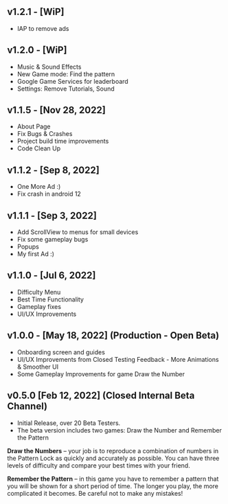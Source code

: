 ## v1.2.1  - [WiP]
* IAP to remove ads 

## v1.2.0  - [WiP]

* Music & Sound Effects
* New Game mode: Find the pattern
* Google Game Services for leaderboard
* Settings: Remove Tutorials, Sound 

## v1.1.5  - [Nov 28, 2022]

* About Page
* Fix Bugs & Crashes
* Project build time improvements 
* Code Clean Up

## v1.1.2  - [Sep 8, 2022]

* One More Ad :)
* Fix crash in android 12 

## v1.1.1  - [Sep 3, 2022] 

* Add ScrollView to menus for small devices
* Fix some gameplay bugs
* Popups
* My first Ad :) 


## v1.1.0  - [Jul 6, 2022]

* Difficulty Menu
* Best Time Functionality
* Gameplay fixes
* UI/UX Improvements

## v1.0.0 - [May 18, 2022] (Production - Open Beta)

* Onboarding screen and guides
* UI/UX Improvements from Closed Testing Feedback - More Animations & Smoother UI
* Some Gameplay Improvements for game Draw the Number

## v0.5.0 [Feb 12, 2022] (Closed Internal Beta Channel)

* Initial Release, over 20 Beta Testers.
* The beta version includes two games: Draw the Number and Remember the Pattern


**Draw the Numbers** – your job is to reproduce a combination of numbers in the Pattern Lock as quickly and accurately as possible. You can have three levels of difficulty and compare your best times with your friend.

**Remember the Pattern** – in this game you have to remember a pattern that you will be shown for a short period of time. The longer you play, the more complicated it becomes. Be careful not to make any mistakes!
